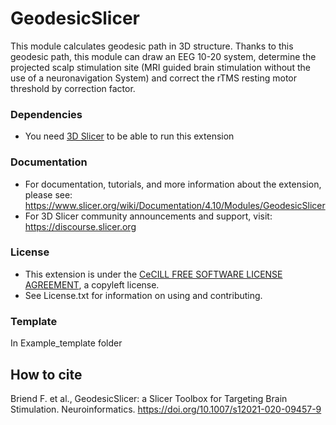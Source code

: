 # GeodesicSlicer
This module calculates geodesic path in 3D structure. Thanks to this geodesic path, this module can draw an EEG 10-20 system, determine the projected scalp stimulation site (MRI guided brain stimulation without the use of a neuronavigation System) and correct the rTMS resting motor threshold by correction factor. 

### Dependencies 
- You need [3D Slicer](https://download.slicer.org/) to be able to run this extension

### Documentation
- For documentation, tutorials, and more information about the extension, please see: https://www.slicer.org/wiki/Documentation/4.10/Modules/GeodesicSlicer
- For 3D Slicer community announcements and support, visit: https://discourse.slicer.org

### License
- This extension is under the [CeCILL FREE SOFTWARE LICENSE AGREEMENT](http://www.cecill.info/licences/Licence_CeCILL_V2.1-en.html), a copyleft license.
- See License.txt for information on using and contributing.

### Template
In Example_template folder

## How to cite
Briend F. et al., GeodesicSlicer: a Slicer Toolbox for Targeting Brain Stimulation. Neuroinformatics. https://doi.org/10.1007/s12021-020-09457-9
